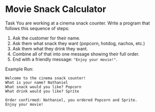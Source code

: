 # Movie Snack Calculator

Task
You are working at a cinema snack counter. Write a program that follows this sequence of steps:

1. Ask the customer for their name.
2. Ask them what snack they want (popcorn, hotdog, nachos, etc.)
3. Ask them what they drink they want.
4. Combine all of that into one message showing their full order.
5. End with a friendly message: `"Enjoy your movie!"`.

Example Run:

```
Welcome to the cinema snack counter!
What is your name? Nathaniel
What snack would you like? Popcorn
What drink would you like? Sprite

Order confirmed: Nathaniel, you ordered Popcorn and Sprite.
Enjoy your movie!
```

